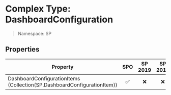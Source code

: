 # Complex Type: DashboardConfiguration

> Namespace: SP

## Properties

Property | SPO | SP 2019 | SP 2016 | SP 2013
----------|:---:|:-------:|:-------:|:-------:
DashboardConfigurationItems (Collection(SP.DashboardConfigurationItem)) | ✅ | ❌ | ❌ | ❌